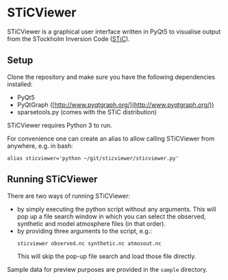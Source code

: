 # STiCViewer
STiCViewer is a graphical user interface written in PyQt5 to visualise output
from the STockholm Inversion Code
([STiC](https://github.com/jaimedelacruz/stic)). 

## Setup
Clone the repository and make sure you have the following dependencies
installed:
* PyQt5
* PyQtGraph ([http://www.pyqtgraph.org/](http://www.pyqtgraph.org/))
* sparsetools.py (comes with the STiC distribution)

STiCViewer requires Python 3 to run.

For convenience one can create an alias to allow calling STiCViewer from
anywhere, e.g. in bash:
```
alias sticviewer='python ~/git/sticviewer/sticviewer.py'
```

## Running STiCViewer
There are two ways of running STiCViewer:
* by simply executing the python script without any arguments. This will pop up
  a file search window in which you can select the observed, synthetic and model
  atmosphere files (in that order).
* by providing three arguments to the script, e.g.:
  ```
  sticviewer observed.nc synthetic.nc atmosout.nc
  ```
  This will skip the pop-up file search and load those file directly.

Sample data for preview purposes are provided in the `sample` directory.

